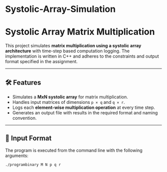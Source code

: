 # Systolic-Array-Simulation
# Systolic Array Matrix Multiplication

This project simulates **matrix multiplication using a systolic array architecture** with time-step based computation logging. The implementation is written in C++ and adheres to the constraints and output format specified in the assignment.

---

## 🛠️ Features

- Simulates a **MxN systolic array** for matrix multiplication.
- Handles input matrices of dimensions `p × q` and `q × r`.
- Logs each **element-wise multiplication operation** at every time step.
- Generates an output file with results in the required format and naming convention.

---

## 🧾 Input Format

The program is executed from the command line with the following arguments:

```bash
./programbinary M N p q r
